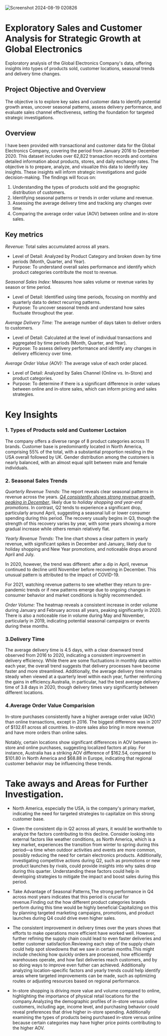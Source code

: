 ![Screenshot 2024-08-19 020826](https://github.com/user-attachments/assets/c327d9ad-7219-4732-b15b-a9dccfb2bdc1)

# Exploratory Sales and Customer Analysis for Strategic Growth at Global Electronics

Exploratory analysis of the Global Electronics Company's data, offering insights into types of products sold, customer locations, seasonal trends and delivery time changes. 

## Project Objective and Overview
The objective is to explore key sales and customer data to identify potential growth areas, uncover seasonal patterns, assess delivery performance, and evaluate sales channel effectiveness, setting the foundation for targeted strategic investigations.

## Overview
I have been provided with transactional and customer data for the Global Electronics Company, covering the period from January 2016 to December 2020. This dataset includes over 62,822 transaction records and contains detailed information about products, stores, and daily exchange rates.
The objective is to prepare, analyze, and visualize this data to identify key insights. These insights will inform strategic investigations and guide decision-making. 
The findings will focus on:
1. Understanding the types of products sold and the geographic distribution of customers.
2. Identifying seasonal patterns or trends in order volume and revenue.
3. Assessing the average delivery time and tracking any changes over time.
4. Comparing the average order value (AOV) between online and in-store sales.

## Key metrics
*Revenue:* Total sales accumulated across all years.
- Level of Detail: Analyzed by Product Category and broken down by time periods (Month, Quarter, and Year).
- Purpose: To understand overall sales performance and identify which product categories contribute the most to revenue.
  
*Seasonal Sales Index:* Measures how sales volume or revenue varies by season or time period.
- Level of Detail: Identified using time periods, focusing on monthly and quarterly data to detect recurring patterns.
- Purpose: To uncover seasonal trends and understand how sales fluctuate throughout the year.
  
*Average Delivery Time:* The average number of days taken to deliver orders to customers.
- Level of Detail: Calculated at the level of individual transactions and aggregated by time periods (Month, Quarter, and Year).
- Purpose: To assess delivery performance and identify any changes in delivery efficiency over time.
  
*Average Order Value (AOV):* The average value of each order placed.
- Level of Detail: Analyzed by Sales Channel (Online vs. In-Store) and product categories.
- Purpose: To determine if there is a significant difference in order values between online and in-store sales, which can inform pricing and sales strategies.

# Key Insights
### 1. Types of Products sold and Customer Loctaion
The company offers a diverse range of 8 product categories across 11 brands.
Customer base is predominantly located in North America, comprising 55% of the total, with a substantial proportion residing in the USA overall followed by UK. Gender distribution among the customers is nearly balanced, with an almost equal split between male and female individuals.

### 2. Seasonal Sales Trends
*Quarterly Revenue Trends:* The report reveals clear seasonal patterns in revenue across the years. <U>*Q4 consistently shows strong revenue growth, peaking in December*</U>, likely due to *holiday shopping and year-end promotions*. In contrast, Q2 tends to experience a significant drop, particularly around April, suggesting a seasonal lull or lower consumer spending during this period. The recovery usually begins in Q3, though the strength of this recovery varies by year, with some years showing a more gradual increase while others remain relatively flat.

*Yearly Revenue Trends:* The line chart shows a clear pattern in yearly revenue, with significant spikes in December and January, likely due to holiday shopping and New Year promotions, and noticeable drops around April and July.

In 2020, however, the trend was different: after a dip in April, revenue continued to decline until November before recovering in December. This unusual pattern is attributed to the impact of COVID-19.

For 2021, watching revenue patterns to see whether they return to pre-pandemic trends or if new patterns emerge due to ongoing changes in consumer behavior and market conditions is highly recommended.

*Order Volume:* The heatmap reveals a consistent increase in order volume during January and February across all years, peaking significantly in 2020. There is also a noticeable rise in volume during May and November, particularly in 2019, indicating potential seasonal campaigns or events during these months.

### 3.Delivery Time 
The average delivery time is 4.5 days, with a clear downward trend observed from 2016 to 2020, indicating a consistent improvement in delivery efficiency. While there are some fluctuations in monthly data within each year, the overall trend suggests that delivery processes have become faster and more streamlined. Additionally, the average delivery time remains steady when viewed at a quarterly level within each year, further reinforcing the gains in efficiency.Australia, in particular, had the best average delivery time of 3.8 days in 2020, though delivery times vary significantly between different locations.

### 4.Average Order Value Comparision
In-store purchases consistently have a higher average order value (AOV) than online transactions, except in 2016. The biggest difference was in 2017 of $132.61 across all countries. In-store sales also bring in more revenue and have more orders than online sales.

Notably, certain locations show significant differences in AOV between in-store and online purchases, suggesting localized factors at play. For instance, Australia has a striking AOV difference of $162.54, compared to $101.80 in North America and $68.88 in Europe, indicating that regional customer behavior may be influencing these trends.

# Take aways and Areas for Further Investigation.
- North America, especially the USA, is the company's primary market, indicating the need for targeted strategies to capitalize on this strong customer base.
  
- Given the consistent dip in Q2 across all years, it would be worthwhile to analyze the factors contributing to this decline. Consider looking into external factors like weather conditions, as North America, which is a key market, experiences the transition from winter to spring during this period—a time when outdoor activities and events are more common, possibly reducing the need for certain electronics products. Additionally, investigating competitive actions during Q2, such as promotions or new product launches by rivals, could provide insights into why sales drop during this quarter. Understanding these factors could help in developing strategies to mitigate the impact and boost sales during this period.
  
- Take Advantage of  Seasonal Patterns,The strong performance in Q4 across most years indicates that this period is crucial for revenue.Finding out the how different product categories brands perform during this time would be highly beneficial Capitalizing on this by planning targeted marketing campaigns, promotions, and product launches during Q4 could drive even higher sales.
  
- The consistent improvement in delivery times over the years shows that efforts to make operations more efficient have worked well. However, further refining the supply chain could lead to even faster deliveries and better customer satisfaction.Reviewing each step of the supply chain could help spot slowdowns that we saw in certain months.This might include checking how quickly orders are processed, how efficiently warehouses operate, and how fast deliveries reach customers, and by so doing ways to improve even futher can achieved.
Additionally analyzing location-specific factors and yearly trends could help identify areas where targeted improvements can be made, such as optimizing routes or adjusting resources based on regional performance.

- In-store shopping is driving more value and volume compared to online, highlighting the importance of physical retail locations for the company.Analyzing the demographic profiles of in-store versus online customers, including age, income level, and purchasing behavior could reveal preferences that drive higher in-store spending. Additionally examining the types of products being purchased in-store versus online because certain categories may have higher price points contributing to the higher AOV.






